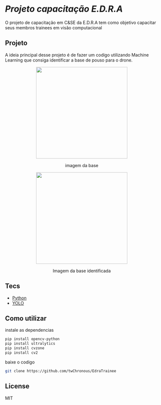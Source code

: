 # _Projeto capacitação E.D.R.A_
O projeto de capacitação em C&SE da E.D.R.A tem como objetivo capacitar seus membros trainees em visão computacional
## Projeto
A ideia principal desse projeto é de fazer um codigo utilizando Machine Learning que consiga identificar a base de pouso para o drone.

<p >
<div align="center" width="100%">
<img width="300px" height="300px"  src="https://cdn.discordapp.com/attachments/1137901193373421740/1179061191293808750/Base_suspensa_ou_movel.png?ex=6578694d&is=6565f44d&hm=3baae3ceb5447f70e8719c69d28f826b2d5c319d25a604c4246b1acfd16f8b04&"\>
<p>imagem da base</p> 
</div>
<div align="center" width="100%">
<img width="300px" height="300px" src="https://media.discordapp.net/attachments/502259869789716482/1182092678255607909/image.png?ex=65837098&is=6570fb98&hm=4ecd1163a8324e2c03d3216e8c84771b1b27b0312ed4b4e00cae79fd927a8dcd&=&format=webp&quality=lossless"\>
<p>Imagem da base identificada</p>
</div>
</p>


## Tecs
* [Python](https://www.python.org/)
* [YOLO](https://docs.ultralytics.com/usage/python/)

## Como utilizar
instale as dependencias
```bash
pip install opencv-python
pip install ultralytics
pip install cvzone
pip install cv2
```
baixe o codigo
```bash
git clone https://github.com/twChronous/EdraTrainee
```
## License
MIT